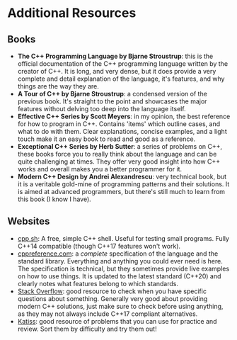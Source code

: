 # Additional Resources

## Books

* **The C++ Programming Language by Bjarne Stroustrup**: this is the official
  documentation of the C++ programming language written by the creator of C++.
  It is long, and very dense, but it does provide a very complete and detail
  explanation of the language, it's features, and why things are the way they
  are.
* **A Tour of C++ by Bjarne Stroustrup**: a condensed version of the previous
  book. It's straight to the point and showcases the major features without
  delving too deep into the language itself.
* **Effective C++ Series by Scott Meyers**: in my opinion, the best reference
  for how to program in C++. Contains 'items' which outline cases, and what to
  do with them. Clear explanations, concise examples, and a light touch make it
  an easy book to read and good as a reference. 
* **Exceptional C++ Series by Herb Sutter**: a series of problems on C++, these
  books force you to really think about the language and can be quite
  challenging at times. They offer very good insight into how C++ works and
  overall makes you a better programmer for it.
* **Modern C++ Design by Andrei Alexandrescu**: very technical book, but it is a
  veritable gold-mine of programming patterns and their solutions. It is aimed
  at advanced programmers, but there's still much to learn from this book (I
  know I have).

## Websites

* [cpp.sh](http://cpp.sh/): A free, simple C++ shell. Useful for testing small
   programs. Fully C++14 compatible (though C++17 features won't work).
* [cppreference.com](https://en.cppreference.com/w/): a *complete* specification of the
  language and the standard library. Everything and anything you could ever need
  is here. The specification is technical, but they sometimes provide live
  examples on how to use things. It is updated to the latest standard (C++20)
  and clearly notes what features belong to which standards.
* [Stack Overflow](https://stackoverflow.com/): good resource to check when you have
  specific questions about something. Generally very good about providing modern
  C++ solutions, just make sure to check before using anything, as they may not
  always include C++17 compliant alternatives.
* [Katiss](https://open.kattis.com/problems): good resource of problems that you
  can use for practice and review. Sort them by difficulty and try them out!
